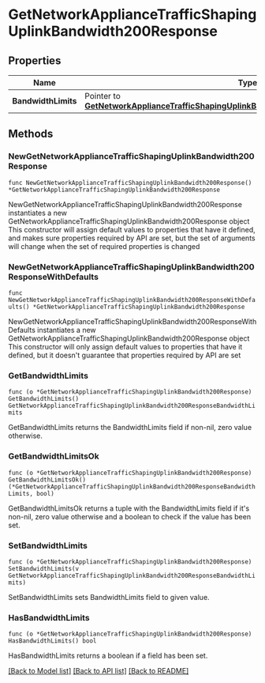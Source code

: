 # GetNetworkApplianceTrafficShapingUplinkBandwidth200Response

## Properties

Name | Type | Description | Notes
------------ | ------------- | ------------- | -------------
**BandwidthLimits** | Pointer to [**GetNetworkApplianceTrafficShapingUplinkBandwidth200ResponseBandwidthLimits**](GetNetworkApplianceTrafficShapingUplinkBandwidth200ResponseBandwidthLimits.md) |  | [optional] 

## Methods

### NewGetNetworkApplianceTrafficShapingUplinkBandwidth200Response

`func NewGetNetworkApplianceTrafficShapingUplinkBandwidth200Response() *GetNetworkApplianceTrafficShapingUplinkBandwidth200Response`

NewGetNetworkApplianceTrafficShapingUplinkBandwidth200Response instantiates a new GetNetworkApplianceTrafficShapingUplinkBandwidth200Response object
This constructor will assign default values to properties that have it defined,
and makes sure properties required by API are set, but the set of arguments
will change when the set of required properties is changed

### NewGetNetworkApplianceTrafficShapingUplinkBandwidth200ResponseWithDefaults

`func NewGetNetworkApplianceTrafficShapingUplinkBandwidth200ResponseWithDefaults() *GetNetworkApplianceTrafficShapingUplinkBandwidth200Response`

NewGetNetworkApplianceTrafficShapingUplinkBandwidth200ResponseWithDefaults instantiates a new GetNetworkApplianceTrafficShapingUplinkBandwidth200Response object
This constructor will only assign default values to properties that have it defined,
but it doesn't guarantee that properties required by API are set

### GetBandwidthLimits

`func (o *GetNetworkApplianceTrafficShapingUplinkBandwidth200Response) GetBandwidthLimits() GetNetworkApplianceTrafficShapingUplinkBandwidth200ResponseBandwidthLimits`

GetBandwidthLimits returns the BandwidthLimits field if non-nil, zero value otherwise.

### GetBandwidthLimitsOk

`func (o *GetNetworkApplianceTrafficShapingUplinkBandwidth200Response) GetBandwidthLimitsOk() (*GetNetworkApplianceTrafficShapingUplinkBandwidth200ResponseBandwidthLimits, bool)`

GetBandwidthLimitsOk returns a tuple with the BandwidthLimits field if it's non-nil, zero value otherwise
and a boolean to check if the value has been set.

### SetBandwidthLimits

`func (o *GetNetworkApplianceTrafficShapingUplinkBandwidth200Response) SetBandwidthLimits(v GetNetworkApplianceTrafficShapingUplinkBandwidth200ResponseBandwidthLimits)`

SetBandwidthLimits sets BandwidthLimits field to given value.

### HasBandwidthLimits

`func (o *GetNetworkApplianceTrafficShapingUplinkBandwidth200Response) HasBandwidthLimits() bool`

HasBandwidthLimits returns a boolean if a field has been set.


[[Back to Model list]](../README.md#documentation-for-models) [[Back to API list]](../README.md#documentation-for-api-endpoints) [[Back to README]](../README.md)


